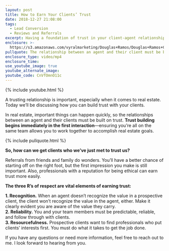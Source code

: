 ```yaml
---
layout: post
title: How to Earn Your Clients’ Trust
date: 2018-12-27 21:08:00
tags:
  - Lead Conversion
  - Reviews and Referrals
excerpt: Having a foundation of trust in your client-agent relationships is vital.
enclosure: >-
  https://s3.amazonaws.com/vyralmarketing/Douglas+Ramos/Douglas+Ramos+Century21+_+How+to+Earn+Your+Clients+Trust.mp4
pullquote: The relationship between an agent and their client must be built on trust.
enclosure_type: video/mp4
enclosure_time:
use_youtube_image: true
youtube_alternate_image:
youtube_code: CnVfOmnO11c
---
```


{% include youtube.html %}

A trusting relationship is important, especially when it comes to real estate. Today we’ll be discussing how you can build trust with your clients.

In real estate, important things can happen quickly, so the relationships between an agent and their clients must be built on trust. **Trust building begins immediately in the first interaction**—ensuring you’re all on the same team allows you to work together to accomplish real estate goals.

{% include pullquote.html %}

**So, how can we get clients who we’ve just met to trust us?**

Referrals from friends and family do wonders. You’ll have a better chance of starting off on the right foot, but the first impression you make is still important. Also, professionals with a reputation for being ethical can earn trust more easily.

**The three R’s of respect are vital elements of earning trust:**

**1. Recognition.** When an agent doesn’t recognize the value in a prospective client, the client won’t recognize the value in the agent, either. Make it clearly evident you are aware of the value they carry.<br>**2. Reliability.** You and your team members must be predictable, reliable, and follow through with clients.<br>**3. Resourcefulness.** Prospective clients want to find professionals who put clients’ interests first. You must do what it takes to get the job done.

If you have any questions or need more information, feel free to reach out to me. I look forward to hearing from you.